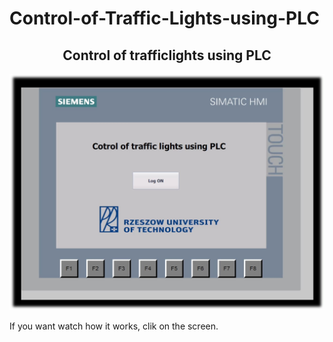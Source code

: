 # Control-of-Traffic-Lights-using-PLC

 <h2 align="center">
Control of trafficlights using PLC
</h2>

[![video](traff.jpg)](https://youtu.be/mEPlPC7QeaQ)

If you want watch how it works, clik on the screen.
